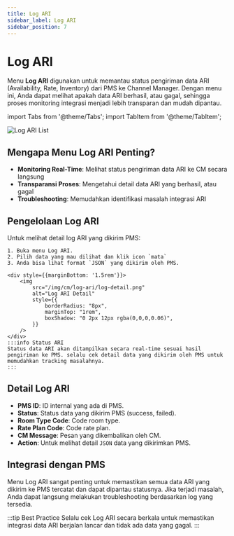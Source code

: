 ```yaml
---
title: Log ARI
sidebar_label: Log ARI
sidebar_position: 7
---
```


# Log ARI

Menu **Log ARI** digunakan untuk memantau status pengiriman data ARI (Availability, Rate, Inventory) dari PMS ke Channel Manager. Dengan menu ini, Anda dapat melihat apakah data ARI berhasil, atau gagal, sehingga proses monitoring integrasi menjadi lebih transparan dan mudah dipantau.

import Tabs from '@theme/Tabs';
import TabItem from '@theme/TabItem';

<div style={{marginBottom: '1.5rem'}}>
<img
      src="/img/cm/log-ari/log-list.png"
      alt="Log ARI List"
      style={{
        borderRadius: "8px",
        marginTop: "1rem",
        boxShadow: "0 2px 12px rgba(0,0,0,0.06)",
      }}
/>
</div>

## Mengapa Menu Log ARI Penting?

- **Monitoring Real-Time**: Melihat status pengiriman data ARI ke CM secara langsung
- **Transparansi Proses**: Mengetahui detail data ARI yang berhasil, atau gagal
- **Troubleshooting**: Memudahkan identifikasi masalah integrasi ARI

## Pengelolaan Log ARI

<Tabs className="unique-tabs">
  <TabItem value="view" label="View Log" default>
    Untuk melihat detail log ARI yang dikirim PMS:
    
    1. Buka menu Log ARI.
    2. Pilih data yang mau dilihat dan klik icon `mata`
    3. Anda bisa lihat format `JSON` yang dikirim oleh PMS.
    
    <div style={{marginBottom: '1.5rem'}}>
        <img
            src="/img/cm/log-ari/log-detail.png"
            alt="Log ARI Detail"
            style={{
                borderRadius: "8px",
                marginTop: "1rem",
                boxShadow: "0 2px 12px rgba(0,0,0,0.06)",
            }}
        />
    </div>
    :::info Status ARI
    Status data ARI akan ditampilkan secara real-time sesuai hasil pengiriman ke PMS. selalu cek detail data yang dikirim oleh PMS untuk memudahkan tracking masalahnya.
    :::
  </TabItem>
</Tabs>

## Detail Log ARI

- **PMS ID**: ID internal yang ada di PMS.
- **Status**: Status data yang dikirim PMS (success, failed).
- **Room Type Code**: Code room type.
- **Rate Plan Code**: Code rate plan.
- **CM Message**: Pesan yang dikembalikan oleh CM.
- **Action**: Untuk melihat detail `JSON` data yang dikirimkan PMS.

## Integrasi dengan PMS

Menu Log ARI sangat penting untuk memastikan semua data ARI yang dikirim ke PMS tercatat dan dapat dipantau statusnya. Jika terjadi masalah, Anda dapat langsung melakukan troubleshooting berdasarkan log yang tersedia.

:::tip Best Practice
Selalu cek Log ARI secara berkala untuk memastikan integrasi data ARI berjalan lancar dan tidak ada data yang gagal.
:::
